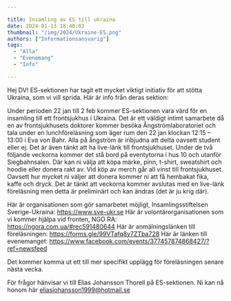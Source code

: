 ```yaml
---

title: Insamling av ES till ukraina 
date: 2024-01-13 18:48:03
thumbnail: "/img/2024/Ukraine-ES.png"
authors: ["Informationsansvarig"]
tags: 
  - "Alla"
  - "Evenemang"
  - "Info"

---
```

Hej DV! ES-sektionen har tagit ett mycket viktigt initiativ för att stötta Ukraina, som vi vill sprida. Här är info från deras sektion:

Under perioden 22 jan till 2 feb kommer ES-sektionen vara värd för en insamling till ett frontsjukhus i Ukraina. Det är ett väldigt intimt samarbete då en av frontsjukhusets doktorer kommer besöka Ångströmlaboratoriet och tala under en lunchföreläsning som äger rum den 22 jan klockan 12:15 – 13:00 i Eva von Bahr. Alla på ångström är inbjudna att delta oavsett student eller ej. Det är även tänkt att ha live-länk till frontsjukhuset. Under de två följande veckorna kommer det stå bord på eventytorna i hus 10 och utanför Siegbahnsalen. Där kan ni välja att köpa märke, pinn, t-shirt, sweatshirt och hoodie eller donera rakt av. Vid köp av merch går all vinst till frontsjukhuset. Oavsett hur mycket ni väljer att donera kommer ni att få hembakat fika, kaffe och dryck. Det är tänkt att veckorna kommer avslutas med en live-länk föreläsning men detta är preliminärt och kan 
ändras (det är ju krig där).

Här är organisationen som gör samarbetet möjligt, Insamlingsstiftelsen Sverige-Ukraina: https://www.sve-ukr.se
Här är volontärorganisationen som vi kommer hjälpa vid fronten, NGO RA: https://ngora.com.ua/#rec591480644
Här är anmälningslänken till föreläsningen: https://forms.gle/99VTafq8y7ZTba728
Här är länken till evenemanget: https://www.facebook.com/events/377457874868427/?ref=newsfeed

Det kommer komma ut ett till mer specifikt upplägg för föreläsningen senare nästa vecka.

För frågor hänvisar vi till Elias Johansson Thorell på ES-sektionen. Ni kan nå honom här eliasjohansson1999@hotmail.se